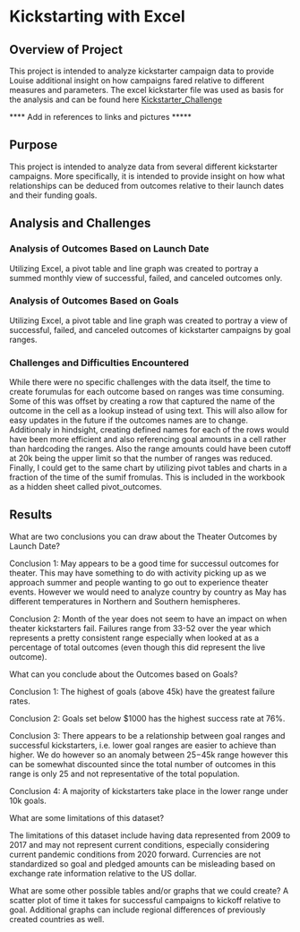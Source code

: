 # Kickstarting with Excel

## Overview of Project

This project is intended to analyze kickstarter campaign data to provide Louise additional insight on how campaigns fared relative to different measures and parameters.  The excel kickstarter file was used as basis for the analysis and can be found here [Kickstarter_Challenge](https://github.com/lavec0324/test-repo/blob/main/Kickstarter_Challenge.xlsx)

**** Add in references to links and pictures *****


## Purpose
This project is intended to analyze data from several different kickstarter campaigns.  More specifically, it is intended to provide insight on how what relationships can be deduced from outcomes relative to their launch dates and their funding goals.


## Analysis and Challenges

### Analysis of Outcomes Based on Launch Date
Utilizing Excel, a pivot table and line graph was created to portray a summed monthly view of successful, failed, and canceled outcomes only.

### Analysis of Outcomes Based on Goals
Utilizing Excel, a pivot table and line graph was created to portray a view of successful, failed, and canceled outcomes of kickstarter campaigns by goal ranges.

### Challenges and Difficulties Encountered
While there were no specific challenges with the data itself, the time to create forumulas for each outcome based on ranges was time consuming. Some of this was offset by creating a row that captured the name of the outcome in the cell as a lookup instead of using text.  This will also allow for easy updates in the future if the outcomes names are to change.  Additionaly in hindsight, creating defined names for each of the rows would have been more efficient and also referencing goal amounts in a cell rather than hardcoding the ranges.  Also the range amounts could have been cutoff at 20k being the upper limit so that the number of ranges was reduced.  Finally, I could get to the same chart by utilizing pivot tables and charts in a fraction of the time of the sumif fromulas.  This is included in the workbook as a hidden sheet called pivot_outcomes.

## Results
What are two conclusions you can draw about the Theater Outcomes by Launch Date?

Conclusion 1: May appears to be a good time for successul outcomes for theater.  This may have something to do with activity picking up as we approach summer and people wanting to go out to experience theater events.  However we would need to analyze country by country as May has different temperatures in Northern and Southern hemispheres.

Conclusion 2: Month of the year does not seem to have an impact on when theater kickstarters fail.  Failures range from 33-52 over the year which represents a pretty consistent range especially when looked at as a percentage of total outcomes (even though this did represent the live outcome).

What can you conclude about the Outcomes based on Goals?

Conclusion 1: The highest of goals (above 45k) have the greatest failure rates.

Conclusion 2: Goals set below $1000 has the highest success rate at 76%.

Conclusion 3: There appears to be a relationship between goal ranges and successful kickstarters, i.e. lower goal ranges are easier to achieve than higher.  We do however so an anomaly between $25-$45k range however this can be somewhat discounted since the total number of outcomes in this range is only 25 and not representative of the total population. 

Conclusion 4: A majority of kickstarters take place in the lower range under 10k goals.

What are some limitations of this dataset?

The limitations of this dataset include having data represented from 2009 to 2017 and may not represent current conditions, especially considering current pandemic conditions from 2020 forward.  Currencies are not standardized so goal and pledged amounts can be misleading based on exchange rate information relative to the US dollar.

What are some other possible tables and/or graphs that we could create?
A scatter plot of time it takes for successful campaigns to kickoff relative to goal.  Additional graphs can include regional differences of previously created countries as well.
